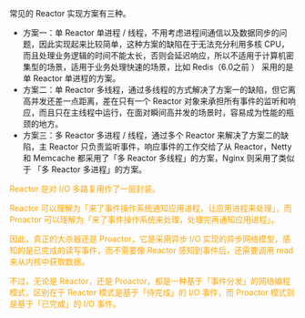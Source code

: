 常见的 Reactor 实现方案有三种。

* 方案一：单 Reactor 单进程 / 线程，不用考虑进程间通信以及数据同步的问题，因此实现起来比较简单，这种方案的缺陷在于无法充分利用多核
  CPU，而且处理业务逻辑的时间不能太长，否则会延迟响应，所以不适用于计算机密集型的场景，适用于业务处理快速的场景，比如
  Redis（6.0之前 ） 采用的是单 Reactor 单进程的方案。
* 方案二：单 Reactor 多线程，通过多线程的方式解决了方案一的缺陷，但它离高并发还差一点距离，差在只有一个 Reactor
  对象来承担所有事件的监听和响应，而且只在主线程中运行，在面对瞬间高并发的场景时，容易成为性能的瓶颈的地方。
* 方案三：多 Reactor 多进程 / 线程，通过多个 Reactor 来解决了方案二的缺陷，主 Reactor 只负责监听事件，响应事件的工作交给了从
  Reactor，Netty 和 Memcache 都采用了「多 Reactor 多线程」的方案，Nginx 则采用了类似于 「多 Reactor 多进程」的方案。

<span style="color:orange;">Reactor 是对 I/O 多路复用作了一层封装。</span>

<span style="color:orange;">Reactor 可以理解为「来了事件操作系统通知应用进程，让应用进程来处理」，而 Proactor
可以理解为「来了事件操作系统来处理，处理完再通知应用进程」。</span>

<span style="color:orange;">因此，真正的大杀器还是 Proactor，它是采用异步 I/O 实现的异步网络模型，感知的是已完成的读写事件，而不需要像
Reactor 感知到事件后，还需要调用 read 来从内核中获取数据。</span>

<span style="color:orange;">不过，无论是 Reactor，还是 Proactor，都是一种基于「事件分发」的网络编程模式，区别在于 Reactor
模式是基于「待完成」的 I/O 事件，而 Proactor 模式则是基于「已完成」的 I/O 事件。</span>

